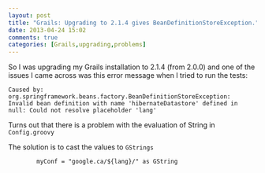 ```yaml
---
layout: post
title: "Grails: Upgrading to 2.1.4 gives BeanDefinitionStoreException."
date: 2013-04-24 15:02
comments: true
categories: [Grails,upgrading,problems]
---
```

So I was upgrading my Grails installation to 2.1.4 (from 2.0.0) and one of the issues I came across was this error message when I tried to run the tests:

```
Caused by: org.springframework.beans.factory.BeanDefinitionStoreException: Invalid bean definition with name 'hibernateDatastore' defined in null: Could not resolve placeholder 'lang' 
```

Turns out that there is a problem with the evaluation of String in ```Config.groovy```

The solution is to cast the values to ```GStrings```


```
		myConf = "google.ca/${lang}/" as GString
```
